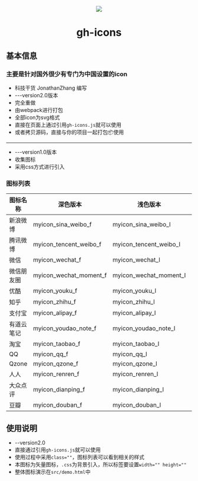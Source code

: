 
<p align="center"><img src="http://www.kejiganhuo.tech/wp-content/uploads/2017/04/lo.png" /></p>
<h1 align="center">gh-icons</h1>


## 基本信息
### 主要是针对国外很少有专门为中国设置的icon
* 科技干货 JonathanZhang 编写
* ---version2.0版本
* 完全重做
* 由webpack进行打包
* 全部icon为svg格式
* 直接在页面上通过引用`gh-icons.js`就可以使用
* 或者拷贝源码，直接与你的项目一起打包📦使用
---
* ---version1.0版本
* 收集图标
* 采用css方式进行引入
### 图标列表
|图标名称|深色版本|浅色版本|彩色版本|
|---|---|---|---|
|新浪微博|myicon_sina_weibo_f|myicon_sina_weibo_l|myicon_sina_weibo_c|
|腾讯微博|myicon_tencent_weibo_f|myicon_tencent_weibo_l|myicon_tencent_weibo_c|
|微信|myicon_wechat_f|myicon_wechat_l|myicon_wechat_c|
|微信朋友圈|myicon_wechat_moment_f|myicon_wechat_moment_l|myicon_wechat_moment_c|
|优酷|myicon_youku_f|myicon_youku_l|myicon_youku_c|
|知乎|myicon_zhihu_f|myicon_zhihu_l|myicon_zhihu_c|
|支付宝|myicon_alipay_f|myicon_alipay_l|myicon_alipay_c|
|有道云笔记|myicon_youdao_note_f|myicon_youdao_note_l|myicon_youdao_note_c|
|淘宝|myicon_taobao_f|myicon_taobao_l|myicon_taobao_c
|QQ|myicon_qq_f|myicon_qq_l|myicon_qq_c|
|Qzone|myicon_qzone_f|myicon_qzone_l|myicon_qzone_c|
|人人|myicon_renren_f|myicon_renren_l|myicon_renren_c|
|大众点评|myicon_dianping_f|myicon_dianping_l|myicon_dianping_c|
|豆瓣|myicon_douban_f|myicon_douban_l|myicon_douban_c|
## 使用说明
* --version2.0
* 直接通过引用`gh-icons.js`就可以使用
* 使用过程中采用`class=""`，图标列表可以看到相关的样式
* 本图标为矢量图标，`.css`为背景引入，所以标签要设置`width="" height=""`
* 整体图标演示在`src/demo.html`中
